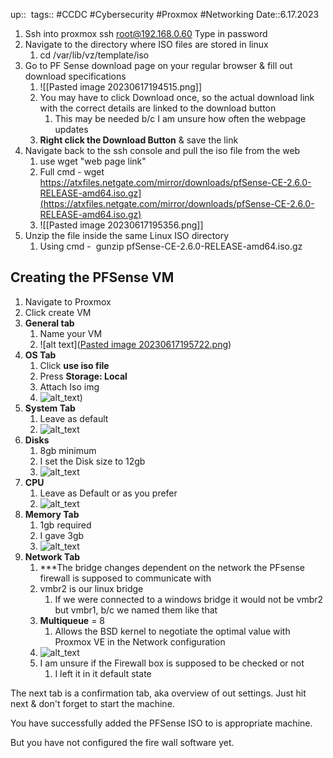 up:: 
tags:: #CCDC #Cybersecurity #Proxmox #Networking 
Date::6.17.2023


1. Ssh into proxmox
	ssh [root@192.168.0.60](mailto:root@192.168.0.60)
	Type in password
2. Navigate to the directory where ISO files are stored in linux
	1. cd /var/lib/vz/template/iso
3. Go to PF Sense download page on your regular browser & fill out download specifications
	1. ![[Pasted image 20230617194515.png]]
	2. You may have to click Download once, so the actual download link with the correct details are linked to the download button
		1. This may be needed b/c I am unsure how often the webpage updates
	3. **Right click the Download Button** & save the link
4. Navigate back to the ssh console and pull the iso file from the web
	1. use wget "web page link"
	2. Full cmd - wget https://atxfiles.netgate.com/mirror/downloads/pfSense-CE-2.6.0-RELEASE-amd64.iso.gz](https://atxfiles.netgate.com/mirror/downloads/pfSense-CE-2.6.0-RELEASE-amd64.iso.gz)
	3. ![[Pasted image 20230617195356.png]]
5. Unzip the file inside the same Linux ISO directory
	1. Using cmd -  gunzip pfSense-CE-2.6.0-RELEASE-amd64.iso.gz


## **Creating the PFSense VM**
1. Navigate to Proxmox 
2. Click create VM
3. **General tab**
	1. Name your VM
	2. ![alt text]([Pasted image 20230617195722.png](https://github.com/UML-Cyber-Security/CCDC_Practice_Infrastructure/blob/PFSense-documentation/Images/Pasted%20image%2020230617195722.png))
4. **OS Tab**
	1. Click **use iso file**
	2. Press **Storage: Local**
	3. Attach Iso img
	4. ![alt_text](https://github.com/UML-Cyber-Security/CCDC_Practice_Infrastructure/blob/PFSense-documentation/Images/Pasted%20image%2020230617195827.png))
5. **System Tab**
	1. Leave as default
	2. ![alt_text](https://github.com/UML-Cyber-Security/CCDC_Practice_Infrastructure/blob/PFSense-documentation/Images/Pasted%20image%2020230617195912.png)
6. **Disks**
	1. 8gb minimum 
	2. I set the Disk size to 12gb 
	4. ![alt_text](https://github.com/UML-Cyber-Security/CCDC_Practice_Infrastructure/blob/PFSense-documentation/Images/Pasted%20image%2020230617200009.png)
7. **CPU**
	1. Leave as Default or as you prefer
	2. ![alt_text](https://github.com/UML-Cyber-Security/CCDC_Practice_Infrastructure/blob/PFSense-documentation/Images/Pasted%20image%2020230617200056.png)
8. **Memory Tab**
	1. 1gb required
	2. I gave 3gb
	3. ![alt_text](https://github.com/UML-Cyber-Security/CCDC_Practice_Infrastructure/blob/PFSense-documentation/Images/Pasted%20image%2020230617200606.png)
9. **Network Tab**
	1. ***The bridge changes dependent on the network the PFsense firewall is supposed to communicate with
	2. vmbr2 is our linux bridge
		1. If we were connected to a windows bridge it would not be vmbr2 but vmbr1, b/c we named them like that
	3. **Multiqueue** = 8
		1. Allows the BSD kernel to negotiate the optimal value with Proxmox VE in the Network configuration
	4. ![alt_text](https://github.com/UML-Cyber-Security/CCDC_Practice_Infrastructure/blob/PFSense-documentation/Images/Pasted%20image%2020230617200629.png)
	5. I am unsure if the Firewall box is supposed to be checked or not
		1. I left it in it default state

The next tab is a confirmation tab, aka overview of out settings. Just hit next & don't forget to start the machine.

You have successfully added the PFSense ISO to is appropriate machine.

But you have not configured the fire wall software yet.
